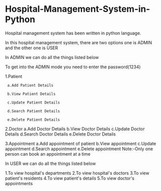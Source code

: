 # Hospital-Management-System-in-Python

Hospital management system has been written in python language.

In this hospital management system, there are two options one is ADMIN and the other one is USER 

In ADMIN we can do all the things listed below

To get into the ADMIN mode you need to enter the password(1234)

1.Patient

     a.Add Patient Details
  
     b.View Patient Details 
  
     c.Update Patient Details
  
     d.Search Patient Details
  
     e.Delete Patient Details
  
  
2.Doctor
  a.Add Doctor Details
  b.View Doctor Details
  c.Update Doctor Details
  d.Search Doctor Details
  e.Delete Doctor Details
  
3.Appointment
  a.Add appointment of patient
  b.View appointment
  c.Update appointment
  d.Search appointment
  e.Delete appointment
Note:-Only one person can book an appointment at a time   


In USER we can do all the things listed below

1.To view hospital's departments
2.To view hospital's doctors
3.To view patient's residents
4.To view patient's details
5.To view doctor's appointments
